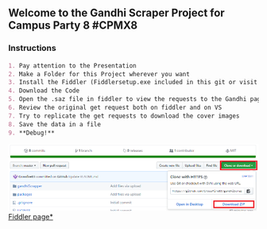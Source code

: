 ## Welcome to the Gandhi Scraper Project for Campus Party 8 #CPMX8

### Instructions

```markdown
1. Pay attention to the Presentation
2. Make a Folder for this Project wherever you want
3. Install the Fiddler (Fiddlersetup.exe included in this git or visit the Fiddler Page* to download the installer)
4. Download the Code
5. Open the .saz file in fiddler to view the requests to the Gandhi page.
6. Review the original get request both on fiddler and on VS
7. Try to replicate the get requests to download the cover images
8. Save the data in a file
9. **Debug!**
```
![Instructions](https://github.com/Crossfire83/gandhiScrapper/blob/master/githubInstructions.png)
[Fiddler page*](https://www.telerik.com/download/fiddler)
